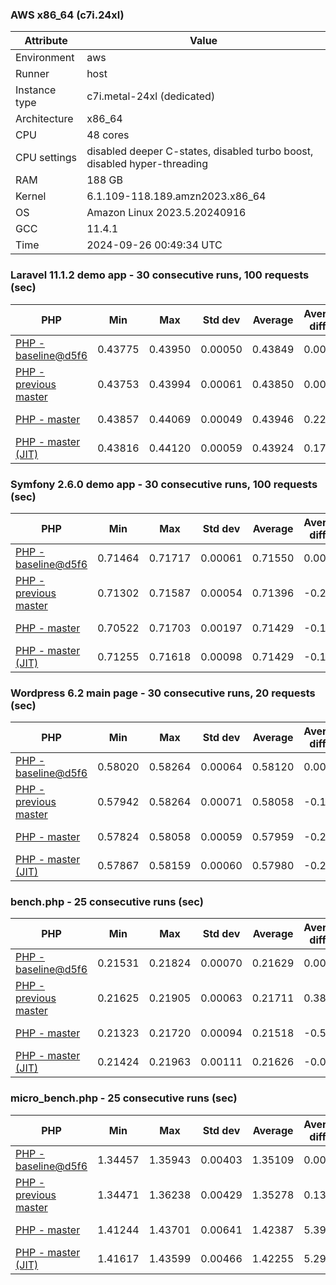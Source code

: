 ### AWS x86_64 (c7i.24xl)

|  Attribute    |     Value      |
|---------------|----------------|
| Environment   |aws|
| Runner        |host|
| Instance type |c7i.metal-24xl (dedicated)|
| Architecture  |x86_64
| CPU           |48 cores|
| CPU settings  |disabled deeper C-states, disabled turbo boost, disabled hyper-threading|
| RAM           |188 GB|
| Kernel        |6.1.109-118.189.amzn2023.x86_64|
| OS            |Amazon Linux 2023.5.20240916|
| GCC           |11.4.1|
| Time          |2024-09-26 00:49:34 UTC|

### Laravel 11.1.2 demo app - 30 consecutive runs, 100 requests (sec)

|     PHP     |     Min     |     Max     |    Std dev   |   Average  |  Average diff % |   Median   | Median diff % |     Memory    |
|-------------|-------------|-------------|--------------|------------|-----------------|------------|---------------|---------------|
|[PHP - baseline@d5f6](https://github.com/php/php-src/commit/d5f6e56610)|0.43775|0.43950|0.00050|0.43849|0.00%|0.43839|0.00%|41.86 MB|
|[PHP - previous master](https://github.com/php/php-src/commit/2a3dae18ed)|0.43753|0.43994|0.00061|0.43850|0.00%|0.43842|0.01%|41.80 MB|
|[PHP - master](https://github.com/php/php-src/commit/531b94359e)|0.43857|0.44069|0.00049|0.43946|0.22%|0.43934|0.22%|41.80 MB|
|[PHP - master (JIT)](https://github.com/php/php-src/commit/531b94359e)|0.43816|0.44120|0.00059|0.43924|0.17%|0.43911|0.16%|41.80 MB|

### Symfony 2.6.0 demo app - 30 consecutive runs, 100 requests (sec)

|     PHP     |     Min     |     Max     |    Std dev   |   Average  |  Average diff % |   Median   | Median diff % |     Memory    |
|-------------|-------------|-------------|--------------|------------|-----------------|------------|---------------|---------------|
|[PHP - baseline@d5f6](https://github.com/php/php-src/commit/d5f6e56610)|0.71464|0.71717|0.00061|0.71550|0.00%|0.71533|0.00%|37.38 MB|
|[PHP - previous master](https://github.com/php/php-src/commit/2a3dae18ed)|0.71302|0.71587|0.00054|0.71396|-0.22%|0.71394|-0.19%|37.38 MB|
|[PHP - master](https://github.com/php/php-src/commit/531b94359e)|0.70522|0.71703|0.00197|0.71429|-0.17%|0.71439|-0.13%|37.38 MB|
|[PHP - master (JIT)](https://github.com/php/php-src/commit/531b94359e)|0.71255|0.71618|0.00098|0.71429|-0.17%|0.71412|-0.17%|37.38 MB|

### Wordpress 6.2 main page - 30 consecutive runs, 20 requests (sec)

|     PHP     |     Min     |     Max     |    Std dev   |   Average  |  Average diff % |   Median   | Median diff % |     Memory    |
|-------------|-------------|-------------|--------------|------------|-----------------|------------|---------------|---------------|
|[PHP - baseline@d5f6](https://github.com/php/php-src/commit/d5f6e56610)|0.58020|0.58264|0.00064|0.58120|0.00%|0.58110|0.00%|43.00 MB|
|[PHP - previous master](https://github.com/php/php-src/commit/2a3dae18ed)|0.57942|0.58264|0.00071|0.58058|-0.11%|0.58062|-0.08%|43.00 MB|
|[PHP - master](https://github.com/php/php-src/commit/531b94359e)|0.57824|0.58058|0.00059|0.57959|-0.28%|0.57968|-0.24%|43.00 MB|
|[PHP - master (JIT)](https://github.com/php/php-src/commit/531b94359e)|0.57867|0.58159|0.00060|0.57980|-0.24%|0.57968|-0.24%|43.00 MB|

### bench.php - 25 consecutive runs (sec)

|     PHP     |     Min     |     Max     |    Std dev   |   Average  |  Average diff % |   Median   | Median diff % |     Memory    |
|-------------|-------------|-------------|--------------|------------|-----------------|------------|---------------|---------------|
|[PHP - baseline@d5f6](https://github.com/php/php-src/commit/d5f6e56610)|0.21531|0.21824|0.00070|0.21629|0.00%|0.21614|0.00%|26.17 MB|
|[PHP - previous master](https://github.com/php/php-src/commit/2a3dae18ed)|0.21625|0.21905|0.00063|0.21711|0.38%|0.21703|0.41%|26.17 MB|
|[PHP - master](https://github.com/php/php-src/commit/531b94359e)|0.21323|0.21720|0.00094|0.21518|-0.52%|0.21488|-0.58%|26.23 MB|
|[PHP - master (JIT)](https://github.com/php/php-src/commit/531b94359e)|0.21424|0.21963|0.00111|0.21626|-0.01%|0.21618|0.02%|26.23 MB|

### micro_bench.php - 25 consecutive runs (sec)

|     PHP     |     Min     |     Max     |    Std dev   |   Average  |  Average diff % |   Median   | Median diff % |     Memory    |
|-------------|-------------|-------------|--------------|------------|-----------------|------------|---------------|---------------|
|[PHP - baseline@d5f6](https://github.com/php/php-src/commit/d5f6e56610)|1.34457|1.35943|0.00403|1.35109|0.00%|1.35126|0.00%|20.42 MB|
|[PHP - previous master](https://github.com/php/php-src/commit/2a3dae18ed)|1.34471|1.36238|0.00429|1.35278|0.13%|1.35349|0.16%|20.42 MB|
|[PHP - master](https://github.com/php/php-src/commit/531b94359e)|1.41244|1.43701|0.00641|1.42387|5.39%|1.42289|5.30%|20.48 MB|
|[PHP - master (JIT)](https://github.com/php/php-src/commit/531b94359e)|1.41617|1.43599|0.00466|1.42255|5.29%|1.42136|5.19%|20.49 MB|
